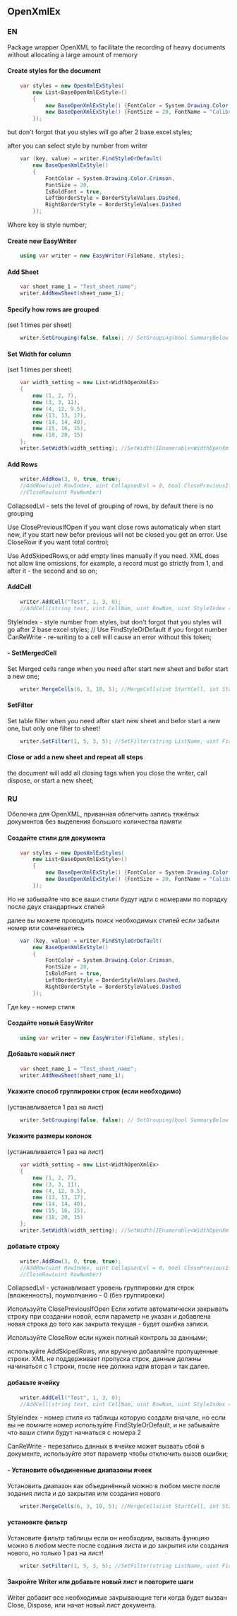 ## OpenXmlEx

### EN
Package wrapper OpenXML to facilitate the recording of heavy documents without allocating a large amount of memory

#### Create styles for the document
```C#
    var styles = new OpenXmlExStyles(
        new List<BaseOpenXmlExStyle>()
        {
            new BaseOpenXmlExStyle() {FontColor = System.Drawing.Color.Crimson, IsBoldFont = true},
            new BaseOpenXmlExStyle() {FontSize = 20, FontName = "Calibri", BorderColor = System.Drawing.Color.Red}
        });
```
but don't forgot that you styles will go after 2 base excel styles;

after you can select style by number from writer
```C#
    var (key, value) = writer.FindStyleOrDefault(
        new BaseOpenXmlExStyle()
        {
            FontColor = System.Drawing.Color.Crimson,
            FontSize = 20,
            IsBoldFont = true,
            LeftBorderStyle = BorderStyleValues.Dashed,
            RightBorderStyle = BorderStyleValues.Dashed
        });
```
Where key is style number;

#### Create new EasyWriter
```C#
    using var writer = new EasyWriter(FileName, styles);
```
#### Add Sheet
```C#
    var sheet_name_1 = "Test_sheet_name";
    writer.AddNewSheet(sheet_name_1);

```
#### Specify how rows are grouped

(set 1 times per sheet)
```C#
    writer.SetGrouping(false, false); // SetGrouping(bool SummaryBelow = false, bool SummaryRight = false)
```
#### Set Width for column

(set 1 times per sheet)
```C#
    var width_setting = new List<WidthOpenXmlEx>
    {
        new (1, 2, 7),
        new (3, 3, 11),
        new (4, 12, 9.5),
        new (13, 13, 17),
        new (14, 14, 40),
        new (15, 16, 15),
        new (18, 20, 15)
    };
    writer.SetWidth(width_setting); //SetWidth(IEnumerable<WidthOpenXmlEx> settings)

```
#### Add Rows 
```C#
    writer.AddRow(3, 0, true, true);
    //AddRow(uint RowIndex, uint CollapsedLvl = 0, bool ClosePreviousIfOpen = false, bool AddSkipedRows = false)
    //CloseRow(uint RowNumber)
```
CollapsedLvl - sets the level of grouping of rows, by default there is no grouping

Use ClosePreviousIfOpen if you want close rows automaticaly when start new, if you start new befor previous will not be closed you get an error.
Use CloseRow if you want total control;

Use AddSkipedRows,or add empty lines manually if you need.
XML does not allow line omissions, for example, a record must go strictly from 1, and after it - the second and so on;

#### AddCell
```C#
    writer.AddCell("Test", 1, 3, 0);
    //AddCell(string text, uint CellNum, uint RowNum, uint StyleIndex = 0, CellValues Type = CellValues.String, bool CanReWrite = false)
```
StyleIndex - style number from styles, but don't forgot that you styles will go after 2 base excel styles; // Use FindStyleOrDefault if you forgot number
CanReWrite - re-writing to a cell will cause an error without this token;
#### - SetMergedCell
Set Merged cells range when you need after start new sheet and befor start a new one;
```C#
    writer.MergeCells(6, 3, 10, 5); //MergeCells(int StartCell, int StartRow, int EndCell, int EndRow)
```
####  SetFilter
Set table filter when you need after start new sheet and befor start a new one, but only one filter to sheet!
```C#
    writer.SetFilter(1, 5, 3, 5); //SetFilter(string ListName, uint FirstColumn, uint LastColumn, uint FirstRow, uint LastRow)
```
#### Close or add a new sheet and repeat all steps
the document will add all closing tags when you close the writer, call dispose, or start a new sheet;

### RU
Оболочка для OpenXML, приванная облегчить запись тяжёлых документов без выделения большого количества памяти

#### Создайте стили для документа
```C#
    var styles = new OpenXmlExStyles(
        new List<BaseOpenXmlExStyle>()
        {
            new BaseOpenXmlExStyle() {FontColor = System.Drawing.Color.Crimson, IsBoldFont = true},
            new BaseOpenXmlExStyle() {FontSize = 20, FontName = "Calibri", BorderColor = System.Drawing.Color.Red}
        });
```
Но не забывайте что все ваши стили будут идти с номерами по порядку после двух стандартных стилей

далее вы можете проводить поиск необходимых стилей если забыли номер или сомневаетесь
```C#
    var (key, value) = writer.FindStyleOrDefault(
        new BaseOpenXmlExStyle()
        {
            FontColor = System.Drawing.Color.Crimson,
            FontSize = 20,
            IsBoldFont = true,
            LeftBorderStyle = BorderStyleValues.Dashed,
            RightBorderStyle = BorderStyleValues.Dashed
        });
```
Где key - номер стиля

#### Создайте новый EasyWriter
```C#
    using var writer = new EasyWriter(FileName, styles);
```
#### Добавьте новый лист
```C#
    var sheet_name_1 = "Test_sheet_name";
    writer.AddNewSheet(sheet_name_1);
```
#### Укажите способ группировки строк (если необходимо)


(устанавливается 1 раз на лист)
```C#
    writer.SetGrouping(false, false); // SetGrouping(bool SummaryBelow = false, bool SummaryRight = false)
```
#### Укажите размеры колонок 

(устанавливается 1 раз на лист)
```C#
    var width_setting = new List<WidthOpenXmlEx>
    {
        new (1, 2, 7),
        new (3, 3, 11),
        new (4, 12, 9.5),
        new (13, 13, 17),
        new (14, 14, 40),
        new (15, 16, 15),
        new (18, 20, 15)
    };
    writer.SetWidth(width_setting); //SetWidth(IEnumerable<WidthOpenXmlEx> settings)

```
#### добавьте строку
```C#
    writer.AddRow(3, 0, true, true);
    //AddRow(uint RowIndex, uint CollapsedLvl = 0, bool ClosePreviousIfOpen = false, bool AddSkipedRows = false)
    //CloseRow(uint RowNumber)
```
CollapsedLvl - устанавливает уровень группировки для строк (вложенность), поумолчанию - 0 (без группировки)

Используйте ClosePreviousIfOpen Если хотите автоматически закрывать строку при создании новой,
если параметр не указан и добавлена новая строка до того как закрыта текущая - будет ошибка записи.

Используйте CloseRow если нужен полный контроль за данными;

используйте AddSkipedRows, или вручную добавляйте пропущенные строки.
XML не поддерживает пропуска строк, данные должны начинаться с 1 строки, после нее должна идти вторая и так далее.

#### добавьте ячейку
```C#
    writer.AddCell("Test", 1, 3, 0);
    //AddCell(string text, uint CellNum, uint RowNum, uint StyleIndex = 0, CellValues Type = CellValues.String, bool CanReWrite = false)
```
StyleIndex - номер стиля из таблицы которую создали вначале, но если вы не помните номер используйте FindStyleOrDefault,
и не забывайте что ваши стили будут начнаться с номера 2

CanReWrite - перезапись данных в ячейке может вызвать сбой в документе, используйте этот параметр чтобы отключить вызов ошибки;

#### - Установите объединенные диапазоны ячеек

Установить диапазон как объединённый можно в любом месте после зодания листа и до закрытия или создания нового
```C#
    writer.MergeCells(6, 3, 10, 5); //MergeCells(int StartCell, int StartRow, int EndCell, int EndRow)
```
####  установите фильтр

Установите фильтр таблицы если он необходим, вызвать функцию можно в любом месте после содания листа и до закрытия или создания нового, но только 1 раз на лист!

```C#
    writer.SetFilter(1, 5, 3, 5); //SetFilter(string ListName, uint FirstColumn, uint LastColumn, uint FirstRow, uint LastRow)
```
#### Закройте Writer или добавьте новый лист и повторите шаги
Writer добавит все необходимые закрывающие теги когда будет вызван Close, Dispose, или начат новый лист документа.


